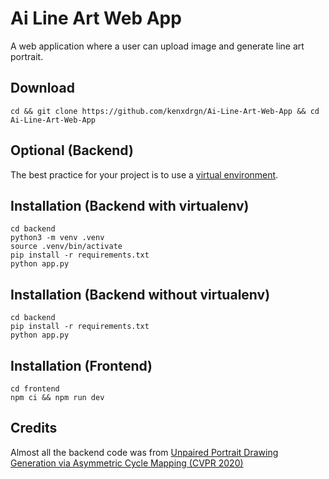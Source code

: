 # Ai Line Art Web App
A web application where a user can upload image and generate line art portrait.

## Download
```
cd && git clone https://github.com/kenxdrgn/Ai-Line-Art-Web-App && cd Ai-Line-Art-Web-App
```

## Optional (Backend)
The best practice for your project is to use a [virtual environment](https://packaging.python.org/guides/installing-using-pip-and-virtual-environments/).

## Installation (Backend with virtualenv)
```
cd backend
python3 -m venv .venv
source .venv/bin/activate
pip install -r requirements.txt
python app.py
```

## Installation (Backend without virtualenv)
```
cd backend
pip install -r requirements.txt
python app.py
```

## Installation (Frontend)
```
cd frontend
npm ci && npm run dev
```

## Credits
Almost all the backend code was from [Unpaired Portrait Drawing Generation via Asymmetric Cycle Mapping (CVPR 2020)](https://github.com/yiranran/Unpaired-Portrait-Drawing)
